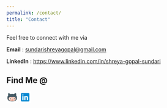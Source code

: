 ```yaml
---
permalink: /contact/
title: "Contact"
---
```


Feel free to connect with me via

**Email** : sundarishreyagopal@gmail.com

**LinkedIn** : https://www.linkedin.com/in/shreya-gopal-sundari

## Find Me @
<a href="https://github.com/shreyagopal" target="_blank"><img class="ai-subscribed-social-icon" src="/assets/images/gthb.png" width="30"></a>
<a href="https://www.linkedin.com/in/shreya-gopal-sundari-03a56519a" target="_blank"><img class="ai-subscribed-social-icon" src="/assets/images/lnkdn.png" width="30"></a>

